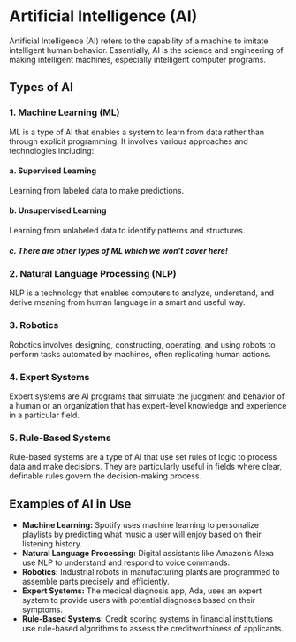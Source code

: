 # Artificial Intelligence (AI)

Artificial Intelligence (AI) refers to the capability of a machine to imitate intelligent human behavior. Essentially, AI is the science and engineering of making intelligent machines, especially intelligent computer programs.

## Types of AI

### 1. **Machine Learning (ML)**
ML is a type of AI that enables a system to learn from data rather than through explicit programming. It involves various approaches and technologies including:

#### a. **Supervised Learning**
Learning from labeled data to make predictions.

#### b. **Unsupervised Learning**
Learning from unlabeled data to identify patterns and structures.

##### c. *There are other types of ML which we won't cover here!*


### 2. **Natural Language Processing (NLP)**
NLP is a technology that enables computers to analyze, understand, and derive meaning from human language in a smart and useful way.

### 3. **Robotics**
Robotics involves designing, constructing, operating, and using robots to perform tasks automated by machines, often replicating human actions.

### 4. **Expert Systems**
Expert systems are AI programs that simulate the judgment and behavior of a human or an organization that has expert-level knowledge and experience in a particular field.

### 5. **Rule-Based Systems**
Rule-based systems are a type of AI that use set rules of logic to process data and make decisions. They are particularly useful in fields where clear, definable rules govern the decision-making process.

## Examples of AI in Use

- **Machine Learning:** Spotify uses machine learning to personalize playlists by predicting what music a user will enjoy based on their listening history.
- **Natural Language Processing:** Digital assistants like Amazon’s Alexa use NLP to understand and respond to voice commands.
- **Robotics:** Industrial robots in manufacturing plants are programmed to assemble parts precisely and efficiently.
- **Expert Systems:** The medical diagnosis app, Ada, uses an expert system to provide users with potential diagnoses based on their symptoms.
- **Rule-Based Systems:** Credit scoring systems in financial institutions use rule-based algorithms to assess the creditworthiness of applicants.